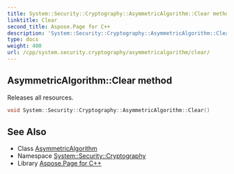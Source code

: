 ```yaml
---
title: System::Security::Cryptography::AsymmetricAlgorithm::Clear method
linktitle: Clear
second_title: Aspose.Page for C++
description: 'System::Security::Cryptography::AsymmetricAlgorithm::Clear method. Releases all resources in C++.'
type: docs
weight: 400
url: /cpp/system.security.cryptography/asymmetricalgorithm/clear/
---
```

## AsymmetricAlgorithm::Clear method


Releases all resources.

```cpp
void System::Security::Cryptography::AsymmetricAlgorithm::Clear()
```

## See Also

* Class [AsymmetricAlgorithm](../)
* Namespace [System::Security::Cryptography](../../)
* Library [Aspose.Page for C++](../../../)
